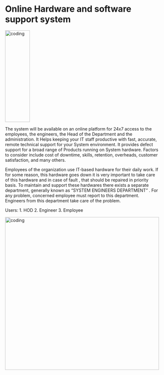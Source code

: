 # Online Hardware and software support system
<img align="center" width="40%" height="300"  alt = "coding"   src = "https://github.com/JayeshThakare98/handsome-crack-7534/blob/main/CW2/src/Sof-hard%20Logo.png?raw=true">


The system will be available on an online platform for 24x7 access to the employees, the engineers, the Head of the Department and the administration. It Helps keeping your IT staff productive with fast, accurate, remote technical support for your System environment. It provides defect support for a broad range of Products running on System hardware.
Factors to consider include cost of downtime, skills, retention, overheads, customer satisfaction, and many others.

Employees of the organization use IT-based hardware for their daily work. If for some reason, this hardware goes down it is very
important to take care of this hardware and in case of fault , that should be repaired in priority basis. To maintain and support these
hardwares there exists a separate department, generally known as “SYSTEM ENGINEERS DEPARTMENT” . For any problem, concerned
employee must report to this department. Engineers from this department take care of the problem.

Users:
	1. HOD
	2. Engineer
	3. Employee

<img align="center" width="100%" height="500"  alt = "coding" width = "500"  src = "https://github.com/JayeshThakare98/handsome-crack-7534/blob/main/CW2/src/Sof-hard.png?raw=true">



